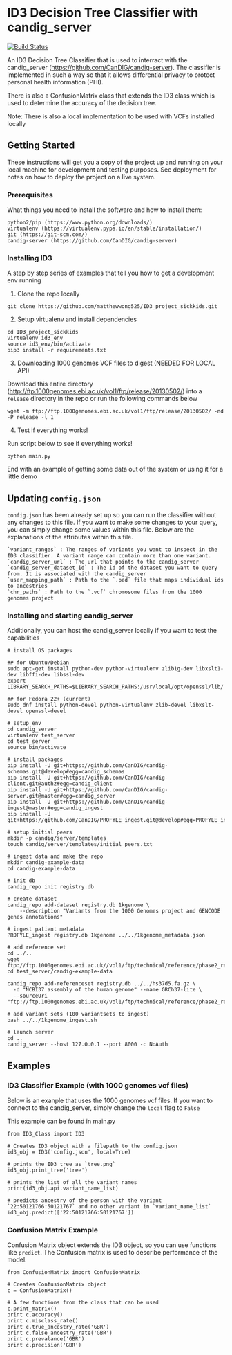 # ID3 Decision Tree Classifier with candig_server

[![Build Status](https://travis-ci.com/CanDIG/id3-variants-training.svg?branch=master)](https://travis-ci.com/CanDIG/id3-variants-training)

An ID3 Decision Tree Classifier that is used to interract with the candig_server (https://github.com/CanDIG/candig-server). The classifier is implemented in such a way so that it allows differential privacy to protect personal health information (PHI).

There is also a ConfusionMatrix class that extends the ID3 class which is used to determine the accuracy of the decision tree.

Note: There is also a local implementation to be used with VCFs installed locally

## Getting Started

These instructions will get you a copy of the project up and running on your local machine for development and testing purposes. See deployment for notes on how to deploy the project on a live system.

### Prerequisites

What things you need to install the software and how to install them:
```
python2/pip (https://www.python.org/downloads/)
virtualenv (https://virtualenv.pypa.io/en/stable/installation/)
git (https://git-scm.com/)
candig-server (https://github.com/CanDIG/candig-server)
```

### Installing ID3

A step by step series of examples that tell you how to get a development env running

1. Clone the repo locally

```
git clone https://github.com/matthewwong525/ID3_project_sickkids.git
```

2. Setup virtualenv and install dependencies

```
cd ID3_project_sickkids
virtualenv id3_env
source id3_env/bin/activate
pip3 install -r requirements.txt
```

3. Downloading 1000 genomes VCF files to digest (NEEDED FOR LOCAL API)

Download this entire directory (http://ftp.1000genomes.ebi.ac.uk/vol1/ftp/release/20130502/) into a `release` directory in the repo
or run the following commands below

```
wget -m ftp://ftp.1000genomes.ebi.ac.uk/vol1/ftp/release/20130502/ -nd -P release -l 1
```
4. Test if everything works!

Run script below to see if everything works!

```
python main.py
```

End with an example of getting some data out of the system or using it for a little demo

## Updating `config.json`

`config.json` has been already set up so you can run the classifier without any changes to this file. If you want to make some changes to your query, you can simply change some values within this file. Below are the explanations of the attributes within this file.

```
`variant_ranges` : The ranges of variants you want to inspect in the ID3 classifier. A variant range can contain more than one variant.
`candig_server_url` : The url that points to the candig_server
`candig_server_dataset_id` : The id of the dataset you want to query from. It is associated with the candig_server
`user_mapping_path` : Path to the `.ped` file that maps individual ids to ancestries
`chr_paths` : Path to the `.vcf` chromosome files from the 1000 genomes project
```

### Installing and starting candig_server

Additionally, you can host the candig_server locally if you want to test the capabilities

```
# install OS packages

## for Ubuntu/Debian
sudo apt-get install python-dev python-virtualenv zlib1g-dev libxslt1-dev libffi-dev libssl-dev
export LIBRARY_SEARCH_PATHS=$LIBRARY_SEARCH_PATHS:/usr/local/opt/openssl/lib/

## for Fedora 22+ (current)
sudo dnf install python-devel python-virtualenv zlib-devel libxslt-devel openssl-devel

# setup env
cd candig_server
virtualenv test_server
cd test_server
source bin/activate

# install packages
pip install -U git+https://github.com/CanDIG/candig-schemas.git@develop#egg=candig_schemas
pip install -U git+https://github.com/CanDIG/candig-client.git@authz#egg=candig_client
pip install -U git+https://github.com/CanDIG/candig-server.git@master#egg=candig_server
pip install -U git+https://github.com/CanDIG/candig-ingest@master#egg=candig_ingest
pip install -U git+https://github.com/CanDIG/PROFYLE_ingest.git@develop#egg=PROFYLE_ingest

# setup initial peers
mkdir -p candig/server/templates
touch candig/server/templates/initial_peers.txt

# ingest data and make the repo
mkdir candig-example-data
cd candig-example-data

# init db
candig_repo init registry.db

# create dataset
candig_repo add-dataset registry.db 1kgenome \
    --description "Variants from the 1000 Genomes project and GENCODE genes annotations"

# ingest patient metadata
PROFYLE_ingest registry.db 1kgenome ../../1kgenome_metadata.json

# add reference set
cd ../..
wget ftp://ftp.1000genomes.ebi.ac.uk//vol1/ftp/technical/reference/phase2_reference_assembly_sequence/hs37d5.fa.gz
cd test_server/candig-example-data

candig_repo add-referenceset registry.db ../../hs37d5.fa.gz \
  -d "NCBI37 assembly of the human genome" --name GRCh37-lite \
  --sourceUri "ftp://ftp.1000genomes.ebi.ac.uk/vol1/ftp/technical/reference/phase2_reference_assembly_sequence/hs37d5.fa.gz"

# add variant sets (100 variantsets to ingest)
bash ../../1kgenome_ingest.sh

# launch server
cd ..
candig_server --host 127.0.0.1 --port 8000 -c NoAuth

```

## Examples


### ID3 Classifier Example (with 1000 genomes vcf files)

Below is an exanple that uses the 1000 genomes vcf files. If you want to connect to the candig_server, simply change the `local` flag to `False`

This example can be found in main.py

```
from ID3_Class import ID3

# Creates ID3 object with a filepath to the config.json
id3_obj = ID3('config.json', local=True)

# prints the ID3 tree as `tree.png`
id3_obj.print_tree('tree')

# prints the list of all the variant names
print(id3_obj.api.variant_name_list)

# predicts ancestry of the person with the variant `22:50121766:50121767` and no other variant in `variant_name_list`
id3_obj.predict(['22:50121766:50121767'])
```

### Confusion Matrix Example

Confusion Matrix object extends the ID3 object, so you can use functions like `predict`. The Confusion matrix is used to describe performance of the model.

```
from ConfusionMatrix import ConfusionMatrix

# Creates ConfusionMatrix object
c = ConfusionMatrix()

# A few functions from the class that can be used
c.print_matrix()
print c.accuracy()
print c.misclass_rate()
print c.true_ancestry_rate('GBR')
print c.false_ancestry_rate('GBR')
print c.prevalance('GBR')
print c.precision('GBR')
```



